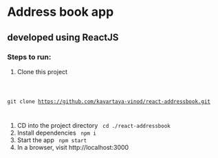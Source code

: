 # Address book app

## developed using ReactJS

### Steps to run:

1. Clone this project

<code>

git clone https://github.com/kayartaya-vinod/react-addressbook.git

</code>

1. CD into the project directory
   <code>
   cd ./react-addressbook
   </code>
1. Install dependencies
   <code>
   npm i
   </code>
1. Start the app
   <code>
   npm start
   </code>
1. In a browser, visit http://localhost:3000
